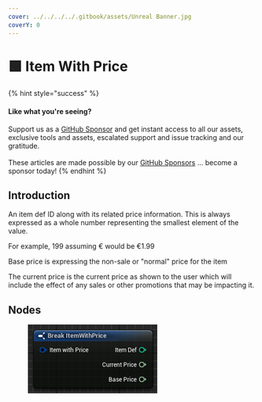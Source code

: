 ```yaml
---
cover: ../../../../.gitbook/assets/Unreal Banner.jpg
coverY: 0
---
```


# 🟩 Item With Price

{% hint style="success" %}
#### Like what you're seeing?

Support us as a [GitHub Sponsor](../../../../where-to-buy/become-a-sponsor.md) and get instant access to all our assets, exclusive tools and assets, escalated support and issue tracking and our gratitude.\
\
These articles are made possible by our [GitHub Sponsors](../../../../where-to-buy/become-a-sponsor.md) ... become a sponsor today!
{% endhint %}

## Introduction

An item def ID along with its related price information. This is always expressed as a whole number representing the smallest element of the value.

For example, 199 assuming € would be €1.99

Base price is expressing the non-sale or "normal" price for the item

The current price is the current price as shown to the user which will include the effect of any sales or other promotions that may be impacting it.

## Nodes

<figure><img src="../../../../.gitbook/assets/image (24) (1) (1).png" alt=""><figcaption></figcaption></figure>
